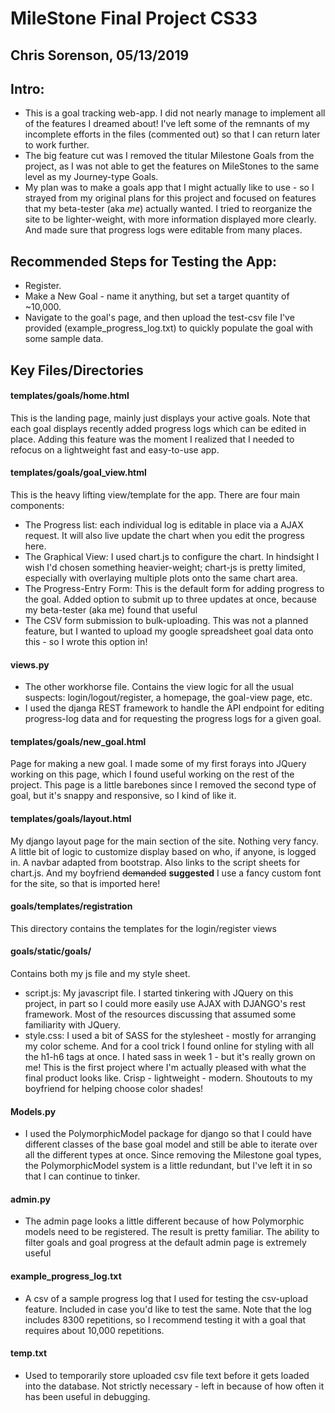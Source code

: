 # MileStone Final Project CS33
## Chris Sorenson, 05/13/2019

## Intro:
* This is a goal tracking web-app.  I did not nearly manage to implement all of the features I dreamed about!  I've left some of the remnants of my incomplete efforts in the files (commented out) so that I can return later to work further.
* The big feature cut was I removed the titular Milestone Goals from the project, as I was not able to get the features on MileStones to the same level as my Journey-type Goals.  
* My plan was to make a goals app that I might actually like to use - so I strayed from my original plans for this project and focused on features that my beta-tester (aka *me*) actually wanted.  I tried to reorganize the site to be lighter-weight, with more information displayed more clearly.  And made sure that progress logs were editable from many places.


## Recommended Steps for Testing the App:
* Register.
* Make a New Goal - name it anything, but set a target quantity of ~10,000.
* Navigate to the goal's page, and then upload the test-csv file I've provided (example_progress_log.txt) to quickly populate the goal with some sample data.

## Key Files/Directories

#### templates/goals/home.html
This is the landing page, mainly just displays your active goals.  Note that each goal displays recently added progress logs which can be edited in place.  Adding this feature was the moment I realized that I needed to refocus on a lightweight fast and easy-to-use app.

#### templates/goals/goal_view.html
 This is the heavy lifting view/template for the app.  There are four main components:
 * The Progress list: each individual log is editable in place via a AJAX request.  It will also live update the chart when you edit the progress here.
 * The Graphical View:  I used chart.js to configure the chart. In  hindsight I wish I'd chosen something heavier-weight; chart-js is pretty limited, especially with overlaying multiple plots onto the same chart area.  
 * The Progress-Entry Form:  This is the default form for adding progress to the goal.  Added option to submit up to three updates at once, because my beta-tester (aka me) found that useful
 * The CSV form submission to bulk-uploading.  This was not a planned feature, but I wanted to upload my google spreadsheet goal data onto this - so I wrote this option in!

#### views.py
 * The other workhorse file.  Contains the view logic for all the usual suspects: login/logout/register, a homepage, the goal-view page, etc.  
 * I used the djanga REST framework to handle the API endpoint for editing progress-log data and for requesting the progress logs for a given goal.  



#### templates/goals/new_goal.html
Page for making a new goal.  I made some of my first forays into JQuery working on this page, which I found useful working on the rest of the project.  This page is a little barebones since I removed the second type of goal, but it's snappy and responsive, so I kind of like it.  

#### templates/goals/layout.html
My django layout page for the main section of the site.  Nothing very fancy.  A little bit of logic to customize display based on who, if anyone, is logged in.  A navbar adapted from bootstrap.  Also links to the script sheets for chart.js.  And my boyfriend ~~demanded~~ **suggested** I use a fancy custom font for the site, so that is imported here!

#### goals/templates/registration
This directory contains the templates for the login/register views

#### goals/static/goals/
Contains both my js file and my style sheet.  
 * script.js: My javascript file.  I started tinkering with JQuery on this project, in part so I could more easily use AJAX with DJANGO's rest framework.  Most of the resources discussing that assumed some familiarity with JQuery.  
 * style.css:  I used a bit of SASS for the stylesheet - mostly for arranging my color scheme.  And for a cool trick I found online for styling with all the h1-h6 tags at once.  I hated sass in week 1 - but it's really grown on me!  This is the first project where I'm actually pleased with what the final product looks like.  Crisp - lightweight - modern.  Shoutouts to my boyfriend for helping choose color shades!



#### Models.py
* I used the PolymorphicModel package for django so that I could have different classes of the base goal model and still be able to iterate over all the different types at once.  Since removing the Milestone goal types, the PolymorphicModel system is a little redundant, but I've left it in so that I can continue to tinker.

#### admin.py
* The admin page looks a little different because of how Polymorphic models need to be registered. The result is pretty familiar.  The ability to filter goals and goal progress at the default admin page is extremely useful

#### example_progress_log.txt
* A csv of a sample progress log that I used for testing the csv-upload feature.  Included in case you'd like to test the same.  Note that the log includes 8300 repetitions, so I recommend testing it with a goal that requires about 10,000 repetitions.  


#### temp.txt

* Used to temporarily store uploaded csv file text before it gets loaded into the database. Not strictly necessary - left in because of how often it has been useful in debugging.
